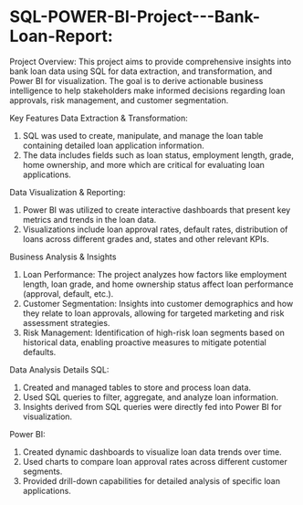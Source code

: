# SQL-POWER-BI-Project---Bank-Loan-Report:

Project Overview:
This project aims to provide comprehensive insights into bank loan data using SQL for data extraction, and transformation, and Power BI for visualization.
The goal is to derive actionable business intelligence to help stakeholders make informed decisions regarding loan approvals, risk management, and customer segmentation.

Key Features
Data Extraction & Transformation:
1. SQL was used to create, manipulate, and manage the loan table containing detailed loan application information.
2. The data includes fields such as loan status, employment length, grade, home ownership, and more which are critical for evaluating loan applications.

Data Visualization & Reporting:
1. Power BI was utilized to create interactive dashboards that present key metrics and trends in the loan data.
2. Visualizations include loan approval rates, default rates, distribution of loans across different grades and, states and other relevant KPIs.

Business Analysis & Insights
1. Loan Performance: The project analyzes how factors like employment length, loan grade, and home ownership status affect loan performance (approval, default, etc.).
2. Customer Segmentation: Insights into customer demographics and how they relate to loan approvals, allowing for targeted marketing and risk assessment strategies.
3. Risk Management: Identification of high-risk loan segments based on historical data, enabling proactive measures to mitigate potential defaults.

Data Analysis Details
SQL:
1. Created and managed tables to store and process loan data.
2. Used SQL queries to filter, aggregate, and analyze loan information.
3. Insights derived from SQL queries were directly fed into Power BI for visualization.

Power BI:
1. Created dynamic dashboards to visualize loan data trends over time.
2. Used charts to compare loan approval rates across different customer segments.
3. Provided drill-down capabilities for detailed analysis of specific loan applications.
